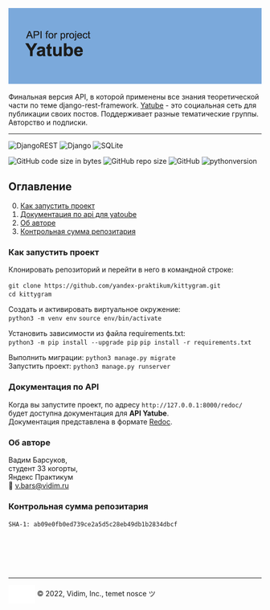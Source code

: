 ![](./yatube_api/static/header.png)

Финальная версия API, в которой применены все знания теоретической части по теме
django-rest-framework. [Yatube](http://vidim.pythonanywhere.com/) - это социальная сеть для публикации своих постов. Поддерживает разные тематические группы. Авторство и подписки.  
___
![DjangoREST](https://img.shields.io/badge/DJANGO-REST-ff1709?style=for-the-badge&logo=django&logoColor=white&color=ff1709&labelColor=gray)
![Django](https://img.shields.io/badge/django-%23092E20.svg?style=for-the-badge&logo=django&logoColor=white)
![SQLite](https://img.shields.io/badge/sqlite-%2307405e.svg?style=for-the-badge&logo=sqlite&logoColor=white)

![GitHub code size in bytes](https://img.shields.io/github/languages/code-size/26remph/api_final_yatube)
![GitHub repo size](https://img.shields.io/github/repo-size/26remph/api_final_yatube)
![GitHub](https://img.shields.io/github/license/26remph/api_final_yatube)
![pythonversion](https://img.shields.io/badge/python-%3E%3D3.7-blue)

## Оглавление
0. [Как запустить проект](#как-запустить-проект)
1. [Документация по api для yatoube](#документация-по-api)
2. [Об авторе](#об-авторе)
3. [Контрольная сумма репозитария](#контрольная-сумма-проекта)

### Как запустить проект  
Клонировать репозиторий и перейти в него в командной строке:

`git clone https://github.com/yandex-praktikum/kittygram.git`  
`cd kittygram`  

Cоздать и активировать виртуальное окружение:  
`python3 -m venv env`
`source env/bin/activate`

Установить зависимости из файла requirements.txt:  
`python3 -m pip install --upgrade pip`
`pip install -r requirements.txt`

Выполнить миграции:
`python3 manage.py migrate`  
Запустить проект:
`python3 manage.py runserver`

### Документация по API

Когда вы запустите проект, по адресу `http://127.0.0.1:8000/redoc/` будет доступна документация для **API Yatube**.  
Документация представлена в формате [Redoc](https://github.com/Redocly/redoc).

### Об авторе
Вадим Барсуков,  
студент 33 когорты,  
Яндекс Практикум  
:e-mail: v.bars@vidim.ru

### Контрольная сумма репозитария
`SHA-1: ab09e0fb0ed739ce2a5d5c28eb49db1b2834dbcf`
<br>
<br>
<br>
<br>
<br>
<br>
___
<p>
    <img align="center" src="./yatube_api/static/fav.svg" title="home page"/>
    <span>© 2022, Vidim, Inc., temet nosce ツ </span>
</p>